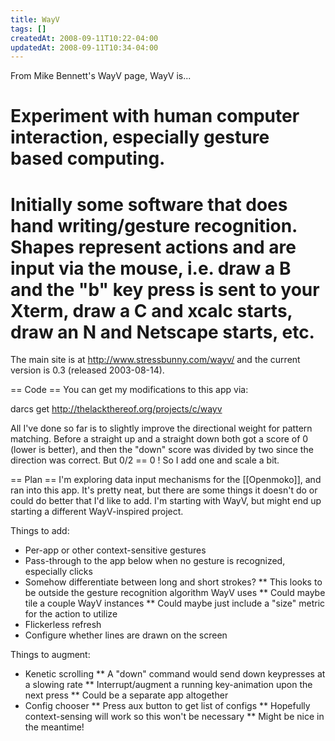 ```yaml
---
title: WayV
tags: []
createdAt: 2008-09-11T10:22-04:00
updatedAt: 2008-09-11T10:34-04:00
---
```


From Mike Bennett's WayV page, WayV is...
# Experiment with human computer interaction, especially gesture based computing.
# Initially some software that does hand writing/gesture recognition. Shapes represent actions and are input via the mouse, i.e. draw a B and the "b" key press is sent to your Xterm, draw a C and xcalc starts, draw an N and Netscape starts, etc.

The main site is at http://www.stressbunny.com/wayv/ and the current version is 0.3 (released 2003-08-14).

== Code ==
You can get my modifications to this app via:

darcs get http://thelackthereof.org/projects/c/wayv

All I've done so far is to slightly improve the directional weight for pattern matching. Before a straight up and a straight down both got a score of 0 (lower is better), and then the "down" score was divided by two since the direction was correct. But 0/2 == 0 ! So I add one and scale a bit.

== Plan ==
I'm exploring data input mechanisms for the [[Openmoko]], and ran into this app. It's pretty neat, but there are some things it doesn't do or could do better that I'd like to add. I'm starting with WayV, but might end up starting a different WayV-inspired project.

Things to add:
* Per-app or other context-sensitive gestures
* Pass-through to the app below when no gesture is recognized, especially clicks
* Somehow differentiate between long and short strokes?
** This looks to be outside the gesture recognition algorithm WayV uses
** Could maybe tile a couple WayV instances
** Could maybe just include a "size" metric for the action to utilize
* Flickerless refresh
* Configure whether lines are drawn on the screen

Things to augment:
* Kenetic scrolling
** A "down" command would send down keypresses at a slowing rate
** Interrupt/augment a running key-animation upon the next press
** Could be a separate app altogether
* Config chooser
** Press aux button to get list of configs
** Hopefully context-sensing will work so this won't be necessary
** Might be nice in the meantime!

